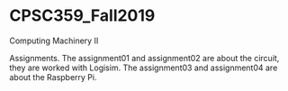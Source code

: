 # CPSC359_Fall2019
Computing Machinery II

Assignments.
The assignment01 and assignment02 are about the circuit, they are worked with Logisim.
The assignment03 and assignment04 are about the Raspberry Pi.
